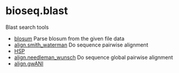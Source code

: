# bioseq.blast

Blast search tools

+ [blosum](bioseq.blast/blosum.1) Parse blosum from the given file data
+ [align.smith_waterman](bioseq.blast/align.smith_waterman.1) Do sequence pairwise alignment
+ [HSP](bioseq.blast/HSP.1) 
+ [align.needleman_wunsch](bioseq.blast/align.needleman_wunsch.1) Do sequence global pairwise alignment
+ [align.gwANI](bioseq.blast/align.gwANI.1) 
